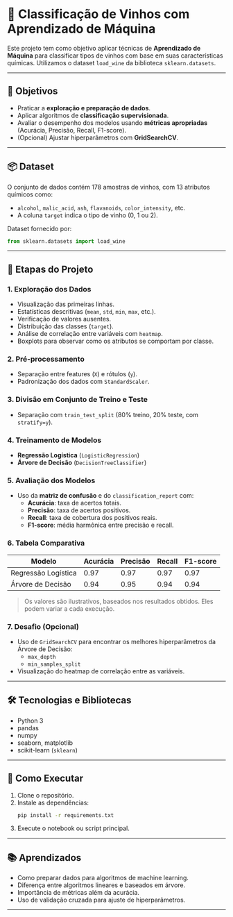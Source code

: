
# 🧠 Classificação de Vinhos com Aprendizado de Máquina

Este projeto tem como objetivo aplicar técnicas de **Aprendizado de Máquina** para classificar tipos de vinhos com base em suas características químicas. Utilizamos o dataset `load_wine` da biblioteca `sklearn.datasets`.

---

## 🎯 Objetivos

- Praticar a **exploração e preparação de dados**.
- Aplicar algoritmos de **classificação supervisionada**.
- Avaliar o desempenho dos modelos usando **métricas apropriadas** (Acurácia, Precisão, Recall, F1-score).
- (Opcional) Ajustar hiperparâmetros com **GridSearchCV**.

---

## 📦 Dataset

O conjunto de dados contém 178 amostras de vinhos, com 13 atributos químicos como:

- `alcohol`, `malic_acid`, `ash`, `flavanoids`, `color_intensity`, etc.
- A coluna `target` indica o tipo de vinho (0, 1 ou 2).

Dataset fornecido por:
```python
from sklearn.datasets import load_wine
```

---

## 🧪 Etapas do Projeto

### 1. Exploração dos Dados
- Visualização das primeiras linhas.
- Estatísticas descritivas (`mean`, `std`, `min`, `max`, etc.).
- Verificação de valores ausentes.
- Distribuição das classes (`target`).
- Análise de correlação entre variáveis com `heatmap`.
- Boxplots para observar como os atributos se comportam por classe.

### 2. Pré-processamento
- Separação entre features (`X`) e rótulos (`y`).
- Padronização dos dados com `StandardScaler`.

### 3. Divisão em Conjunto de Treino e Teste
- Separação com `train_test_split` (80% treino, 20% teste, com `stratify=y`).

### 4. Treinamento de Modelos
- **Regressão Logística** (`LogisticRegression`)
- **Árvore de Decisão** (`DecisionTreeClassifier`)

### 5. Avaliação dos Modelos
- Uso da **matriz de confusão** e do `classification_report` com:
  - **Acurácia**: taxa de acertos totais.
  - **Precisão**: taxa de acertos positivos.
  - **Recall**: taxa de cobertura dos positivos reais.
  - **F1-score**: média harmônica entre precisão e recall.

### 6. Tabela Comparativa

| Modelo               | Acurácia | Precisão | Recall | F1-score |
|----------------------|----------|----------|--------|----------|
| Regressão Logística  | 0.97     | 0.97     | 0.97   | 0.97     |
| Árvore de Decisão    | 0.94     | 0.95     | 0.94   | 0.94     |

> Os valores são ilustrativos, baseados nos resultados obtidos. Eles podem variar a cada execução.

### 7. Desafio (Opcional)
- Uso de `GridSearchCV` para encontrar os melhores hiperparâmetros da Árvore de Decisão:
  - `max_depth`
  - `min_samples_split`
- Visualização do heatmap de correlação entre as variáveis.

---

## 🛠️ Tecnologias e Bibliotecas

- Python 3
- pandas
- numpy
- seaborn, matplotlib
- scikit-learn (`sklearn`)

---

## 📌 Como Executar

1. Clone o repositório.
2. Instale as dependências:
   ```bash
   pip install -r requirements.txt
   ```
3. Execute o notebook ou script principal.

---

## 📚 Aprendizados

- Como preparar dados para algoritmos de machine learning.
- Diferença entre algoritmos lineares e baseados em árvore.
- Importância de métricas além da acurácia.
- Uso de validação cruzada para ajuste de hiperparâmetros.

---

